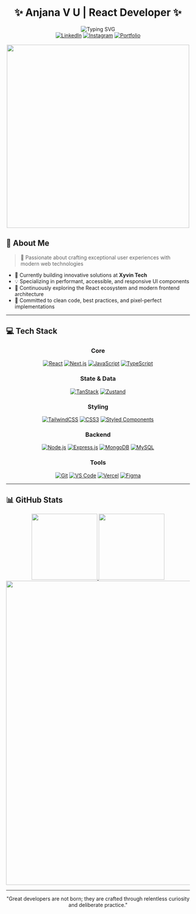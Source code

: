 <div align="center">
  
  # ✨ Anjana V U | React Developer ✨
  
  <img src="https://readme-typing-svg.herokuapp.com?font=Fira+Code&pause=1000&color=6E56CF&center=true&vCenter=true&width=435&lines=Frontend+Development+Specialist;React+%7C+Next.js+%7C+TypeScript;Creating+Beautiful+User+Experiences" alt="Typing SVG" />
  
  <div>
    <a href="http://linkedin.com/in/anjana-v-u-a00a3427a"><img src="https://img.shields.io/badge/LinkedIn-0077B5?style=for-the-badge&logo=linkedin&logoColor=white" alt="LinkedIn"/></a>
    <a href="https://www.instagram.com/__a_n_j_a_n_a___"><img src="https://img.shields.io/badge/Instagram-E4405F?style=for-the-badge&logo=instagram&logoColor=white" alt="Instagram"/></a>
    <a href="https://portfolio-qsf.pages.dev/"><img src="https://img.shields.io/badge/Portfolio-000000?style=for-the-badge&logo=About.me&logoColor=white" alt="Portfolio"/></a>
  </div>
  
  <br>
  
  <img src="https://media.giphy.com/media/L1R1tvI9svkIWwpVYr/giphy.gif" width="500"/>
</div>

## 💫 About Me
> 🚀 Passionate about crafting exceptional user experiences with modern web technologies
- 🔭 Currently building innovative solutions at **Xyvin Tech**
- 💡 Specializing in performant, accessible, and responsive UI components
- 🌱 Continuously exploring the React ecosystem and modern frontend architecture
- 🎯 Committed to clean code, best practices, and pixel-perfect implementations

---

## 💻 Tech Stack

<div align="center">
  
### Core
[![React](https://img.shields.io/badge/React-20232A?style=for-the-badge&logo=react&logoColor=61DAFB)](https://reactjs.org/)
[![Next.js](https://img.shields.io/badge/Next.js-000000?style=for-the-badge&logo=nextdotjs&logoColor=white)](https://nextjs.org/)
[![JavaScript](https://img.shields.io/badge/JavaScript-F7DF1E?style=for-the-badge&logo=javascript&logoColor=black)](https://developer.mozilla.org/en-US/docs/Web/JavaScript)
[![TypeScript](https://img.shields.io/badge/TypeScript-007ACC?style=for-the-badge&logo=typescript&logoColor=white)](https://www.typescriptlang.org/)

### State & Data
[![TanStack](https://img.shields.io/badge/TanStack_Query-FF4154?style=for-the-badge&logo=react-query&logoColor=white)](https://tanstack.com/query)
[![Zustand](https://img.shields.io/badge/Zustand-000000?style=for-the-badge&logo=react&logoColor=white)](https://github.com/pmndrs/zustand)

### Styling
[![TailwindCSS](https://img.shields.io/badge/Tailwind_CSS-38B2AC?style=for-the-badge&logo=tailwind-css&logoColor=white)](https://tailwindcss.com/)
[![CSS3](https://img.shields.io/badge/CSS3-1572B6?style=for-the-badge&logo=css3&logoColor=white)](https://developer.mozilla.org/en-US/docs/Web/CSS)
[![Styled Components](https://img.shields.io/badge/Styled_Components-DB7093?style=for-the-badge&logo=styled-components&logoColor=white)](https://styled-components.com/)

### Backend
[![Node.js](https://img.shields.io/badge/Node.js-339933?style=for-the-badge&logo=nodedotjs&logoColor=white)](https://nodejs.org/)
[![Express.js](https://img.shields.io/badge/Express.js-000000?style=for-the-badge&logo=express&logoColor=white)](https://expressjs.com/)
[![MongoDB](https://img.shields.io/badge/MongoDB-4EA94B?style=for-the-badge&logo=mongodb&logoColor=white)](https://www.mongodb.com/)
[![MySQL](https://img.shields.io/badge/MySQL-4479A1?style=for-the-badge&logo=mysql&logoColor=white)](https://www.mysql.com/)

### Tools
[![Git](https://img.shields.io/badge/Git-F05032?style=for-the-badge&logo=git&logoColor=white)](https://git-scm.com/)
[![VS Code](https://img.shields.io/badge/VS_Code-007ACC?style=for-the-badge&logo=visual-studio-code&logoColor=white)](https://code.visualstudio.com/)
[![Vercel](https://img.shields.io/badge/Vercel-000000?style=for-the-badge&logo=vercel&logoColor=white)](https://vercel.com/)
[![Figma](https://img.shields.io/badge/Figma-F24E1E?style=for-the-badge&logo=figma&logoColor=white)](https://www.figma.com/)
</div>

---

## 📊 GitHub Stats

<div align="center">
 <a href="https://github.com/anjanavu">
    <img height="180em" src="https://github-readme-stats.vercel.app/api?username=anjanavu&show_icons=true&theme=tokyonight&include_all_commits=true&count_private=true"/>
    <img height="180em" src="https://github-readme-stats.vercel.app/api/top-langs/?username=anjanavu&layout=compact&langs_count=7&theme=tokyonight"/>
  </a>
</div>

<!-- GitHub Contribution Graph -->
<div align="center">
  <a href="https://github.com/anjanavu">
    <img width="830em" src="https://github-profile-summary-cards.vercel.app/api/cards/profile-details?username=anjanavu&theme=tokyonight" />
  </a>
</div>

---



<div align="center">
  
   "Great developers are not born; they are crafted through relentless curiosity and deliberate practice."
</div>


